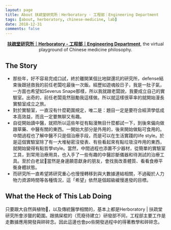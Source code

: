 ```yaml
---
layout: page
title: About 扶疏堂研究所｜Herboratory - 工程部｜Engineering Department
tags: [about, herboratory, chinese-medicine, lab]
date: 2018-12-31
comments: false
---
```

    
<center><a href="http://herboratory.github.io/engineering_department"><b>扶疏堂研究所｜Herboratory - 工程部｜Engineering Department</b></a>, the virtual playground of Chinese medicine philosophy.</center>

## The Story
* 那些年，好不容易完成口試，終於離開某個比地獄還坑的研究所，defense結束後跟拯救我的前任老闆吃最後一次飯。經歷如遊魂般日子，我是一肚子氣，一方面也希望如Severus Snape那樣，所以我就跟老闆說，我要成立自己的實驗室。出奇的，前任老闆竟然鼓勵我這樣做。所以就這樣很草率的就開始漫長實驗室成立之旅。
* 對於實驗室，一直沒有什麼範圍規定，唯二是：題目一定是要符合經濟學低成本高效益，而且一定要無聊又有趣。
* 自從開始讀中醫，就把所以這些年從有點漫無目什麼都試一下，到後來偏向做跟草藥、中醫有關的東西。一開始大部分是外用的，後來開始做點可食用的。中間過程也了解中醫不只是個治療手段，而是可以在生活實踐的life style。於是這個實驗室除了有一大堆秘密沒發表、有些看起來有點垃圾沒咋用的東西，就開始變得有點哲學style。當然，中間過程也添置不少器材，從簡單的實驗室工具，到常用治療用具，也入手了一些有趣的中醫診斷儀器和待測試的治療工具。至於白老鼠🐁當然是身邊願意獻身的朋友，會找我改善體質、看看食療平衡身體狀態。
* 而研究所一直希望將研究重心也慢慢轉移到與大數據連結相關，不過礙於人力物力資源時間等各種情況，這「希望」依然是個超級緩慢進發的目標。

## What the Heck of This Lab Doing
只要跟大自然與植物🌳，以及傳統醫學相關的，基本上都是Herboratory | 扶疏堂研究所會涉獵的範圍。跟搞屎棍的（荒廢待建立）研發部不同，工程部主要工作是走數據應用開發與碎碎念。因此這邊也會po些開發過程中的得著教學和碎碎念。
